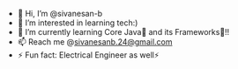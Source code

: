 - 👋 Hi, I’m @sivanesan-b
- 👀 I’m interested in learning tech:)
- 🌱 I’m currently learning Core Java🍵 and its Frameworks🍃!!
- 📫 Reach me @sivanesanb.24@gmail.com
- ⚡ Fun fact: Electrical Engineer as well⚡

<!---
sivanesan-b/sivanesan-b is a ✨ special ✨ repository because its `README.md` (this file) appears on your GitHub profile.
You can click the Preview link to take a look at your changes.
--->
